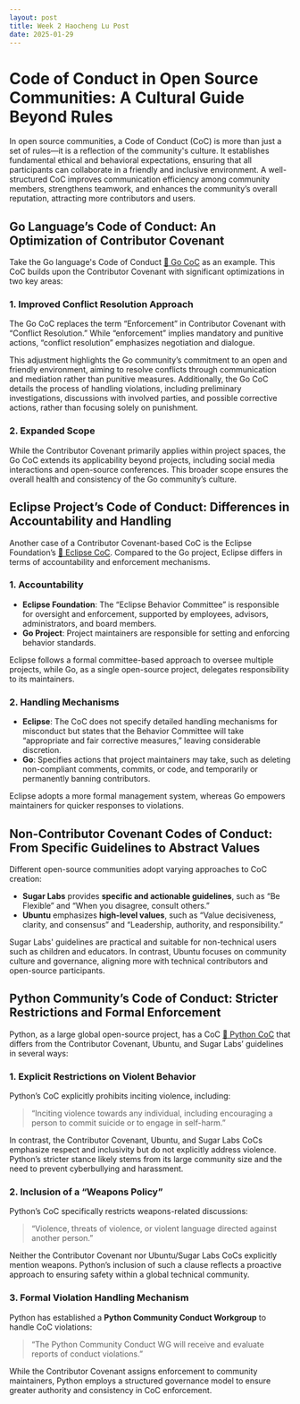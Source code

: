 ```yaml
---
layout: post
title: Week 2 Haocheng Lu Post
date: 2025-01-29
---
```


# **Code of Conduct in Open Source Communities: A Cultural Guide Beyond Rules**

In open source communities, a Code of Conduct (CoC) is more than just a set of rules—it is a reflection of the community's culture. It establishes fundamental ethical and behavioral expectations, ensuring that all participants can collaborate in a friendly and inclusive environment. A well-structured CoC improves communication efficiency among community members, strengthens teamwork, and enhances the community’s overall reputation, attracting more contributors and users.

## **Go Language’s Code of Conduct: An Optimization of Contributor Covenant**

Take the Go language's Code of Conduct [🔗 Go CoC](https://go.dev/conduct) as an example. This CoC builds upon the Contributor Covenant with significant optimizations in two key areas:

### **1. Improved Conflict Resolution Approach**

The Go CoC replaces the term “Enforcement” in Contributor Covenant with “Conflict Resolution.” While “enforcement” implies mandatory and punitive actions, “conflict resolution” emphasizes negotiation and dialogue.

This adjustment highlights the Go community’s commitment to an open and friendly environment, aiming to resolve conflicts through communication and mediation rather than punitive measures. Additionally, the Go CoC details the process of handling violations, including preliminary investigations, discussions with involved parties, and possible corrective actions, rather than focusing solely on punishment.

### **2. Expanded Scope**

While the Contributor Covenant primarily applies within project spaces, the Go CoC extends its applicability beyond projects, including social media interactions and open-source conferences. This broader scope ensures the overall health and consistency of the Go community’s culture.

## **Eclipse Project’s Code of Conduct: Differences in Accountability and Handling**

Another case of a Contributor Covenant-based CoC is the Eclipse Foundation’s [🔗 Eclipse CoC](https://www.eclipse.org/org/documents/Community_Code_of_Conduct.php). Compared to the Go project, Eclipse differs in terms of accountability and enforcement mechanisms.

### **1. Accountability**

- **Eclipse Foundation**: The “Eclipse Behavior Committee” is responsible for oversight and enforcement, supported by employees, advisors, administrators, and board members.
- **Go Project**: Project maintainers are responsible for setting and enforcing behavior standards.

Eclipse follows a formal committee-based approach to oversee multiple projects, while Go, as a single open-source project, delegates responsibility to its maintainers.

### **2. Handling Mechanisms**

- **Eclipse**: The CoC does not specify detailed handling mechanisms for misconduct but states that the Behavior Committee will take “appropriate and fair corrective measures,” leaving considerable discretion.
- **Go**: Specifies actions that project maintainers may take, such as deleting non-compliant comments, commits, or code, and temporarily or permanently banning contributors.

Eclipse adopts a more formal management system, whereas Go empowers maintainers for quicker responses to violations.

## **Non-Contributor Covenant Codes of Conduct: From Specific Guidelines to Abstract Values**

Different open-source communities adopt varying approaches to CoC creation:

- **Sugar Labs** provides **specific and actionable guidelines**, such as “Be Flexible” and “When you disagree, consult others.”
- **Ubuntu** emphasizes **high-level values**, such as “Value decisiveness, clarity, and consensus” and “Leadership, authority, and responsibility.”

Sugar Labs' guidelines are practical and suitable for non-technical users such as children and educators. In contrast, Ubuntu focuses on community culture and governance, aligning more with technical contributors and open-source participants.

## **Python Community’s Code of Conduct: Stricter Restrictions and Formal Enforcement**

Python, as a large global open-source project, has a CoC [🔗 Python CoC](https://www.python.org/psf/conduct/) that differs from the Contributor Covenant, Ubuntu, and Sugar Labs’ guidelines in several ways:

### **1. Explicit Restrictions on Violent Behavior**

Python’s CoC explicitly prohibits inciting violence, including:

> “Inciting violence towards any individual, including encouraging a person to commit suicide or to engage in self-harm.”

In contrast, the Contributor Covenant, Ubuntu, and Sugar Labs CoCs emphasize respect and inclusivity but do not explicitly address violence. Python’s stricter stance likely stems from its large community size and the need to prevent cyberbullying and harassment.

### **2. Inclusion of a “Weapons Policy”**

Python’s CoC specifically restricts weapons-related discussions:

> “Violence, threats of violence, or violent language directed against another person.”

Neither the Contributor Covenant nor Ubuntu/Sugar Labs CoCs explicitly mention weapons. Python’s inclusion of such a clause reflects a proactive approach to ensuring safety within a global technical community.

### **3. Formal Violation Handling Mechanism**

Python has established a **Python Community Conduct Workgroup** to handle CoC violations:

> “The Python Community Conduct WG will receive and evaluate reports of conduct violations.”

While the Contributor Covenant assigns enforcement to community maintainers, Python employs a structured governance model to ensure greater authority and consistency in CoC enforcement.
